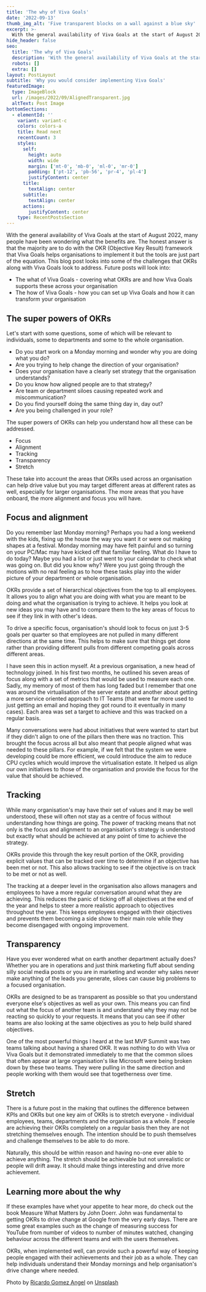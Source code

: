 ```yaml
---
title: 'The why of Viva Goals'
date: '2022-09-13'
thumb_img_alt: 'Five transparent blocks on a wall against a blue sky'
excerpt: >-
  With the general availability of Viva Goals at the start of August 2022, many people have been wondering what the benefits are. The honest answer is that the majority are to do with the OKR (Objective Key Result) framework that Viva Goals helps organisations to implement it but the tools are just part of the equation. This blog post looks into some of the challenges that OKRs along with Viva Goals look to address.
hide_header: false
seo:
  title: 'The why of Viva Goals'
  description: 'With the general availability of Viva Goals at the start of August 2022, many people have been wondering what the benefits are. The honest answer is that the majority are to do with the OKR (Objective Key Result) framework that Viva Goals helps organisations to implement it but the tools are just part of the equation. This blog post looks into some of the challenges that OKRs along with Viva Goals look to address.'
  robots: []
  extra: []
layout: PostLayout
subtitle: 'Why you would consider implementing Viva Goals'
featuredImage:
  type: ImageBlock
  url: /images/2022/09/AlignedTransparent.jpg
  altText: Post Image
bottomSections:
  - elementId: ''
    variant: variant-c
    colors: colors-a
    title: Read next
    recentCount: 3
    styles:
      self:
        height: auto
        width: wide
        margin: ['mt-0', 'mb-0', 'ml-0', 'mr-0']
        padding: ['pt-12', 'pb-56', 'pr-4', 'pl-4']
        justifyContent: center
      title:
        textAlign: center
      subtitle:
        textAlign: center
      actions:
        justifyContent: center
    type: RecentPostsSection
---
```


With the general availability of Viva Goals at the start of August 2022, many people have been wondering what the benefits are. The honest answer is that the majority are to do with the OKR (Objective Key Result) framework that Viva Goals helps organisations to implement it but the tools are just part of the equation. This blog post looks into some of the challenges that OKRs along with Viva Goals look to address. Future posts will look into:

- The what of Viva Goals - covering what OKRs are and how Viva Goals supports these across your organisation
- The how of Viva Goals - how you can set up Viva Goals and how it can transform your organisation

## The super powers of OKRs

Let's start with some questions, some of which will be relevant to individuals, some to departments and some to the whole organisation.

- Do you start work on a Monday morning and wonder why you are doing what you do?
- Are you trying to help change the direction of your organisation?
- Does your organisation have a clearly set strategy that the organisation understands?
- Do you know how aligned people are to that strategy?
- Are team or department siloes causing repeated work and miscommunication?
- Do you find yourself doing the same thing day in, day out?
- Are you being challenged in your role?

The super powers of OKRs can help you understand how all these can be addressed.

- Focus
- Alignment
- Tracking
- Transparency
- Stretch

These take into account the areas that OKRs used across an organisation can help drive value but you may target different areas at different rates as well, especially for larger organisations. The more areas that you have onboard, the more alignment and focus you will have.

## Focus and alignment

Do you remember last Monday morning? Perhaps you had a long weekend with the kids, fixing up the house the way you want it or were out making shapes at a festival. Monday morning may have felt painful and so turning on your PC/Mac may have kicked off that familiar feeling. What do I have to do today? Maybe you had a list or just went to your calendar to check what was going on. But did you know why? Were you just going through the motions with no real feeling as to how these tasks play into the wider picture of your department or whole organisation.

OKRs provide a set of hierarchical objectives from the top to all employees. It allows you to align what you are doing with what you are meant to be doing and what the organisation is trying to achieve. It helps you look at new ideas you may have and to compare them to the key areas of focus to see if they link in with other's ideas.

To drive a specific focus, organisation's should look to focus on just 3-5 goals per quarter so that employees are not pulled in many different directions at the same time. This helps to make sure that things get done rather than providing different pulls from different competing goals across different areas.

I have seen this in action myself. At a previous organisation, a new head of technology joined. In his first two months, he outlined his seven areas of focus along with a set of metrics that would be used to measure each one. Sadly, my memory of most of them has long faded but I remember that one was around the virtualisation of the server estate and another about getting a more service oriented approach to IT Teams (that were far more used to just getting an email and hoping they got round to it eventually in many cases). Each area was set a target to achieve and this was tracked on a regular basis.

Many conversations were had about initiatives that were wanted to start but if they didn't align to one of the pillars then there was no traction. This brought the focus across all but also meant that people aligned what was needed to these pillars. For example, if we felt that the system we were developing could be more efficient, we could introduce the aim to reduce CPU cycles which would improve the virtualisation estate. It helped us align our own initiatives to those of the organisation and provide the focus for the value that should be achieved.

## Tracking

While many organisation's may have their set of values and it may be well understood, these will often not stay as a centre of focus without understanding how things are going. The power of tracking means that not only is the focus and alignment to an organisation's strategy is understood but exactly what should be achieved at any point of time to achieve the strategy.

OKRs provide this through the key result portion of the OKR, providing explicit values that can be tracked over time to determine if an objective has been met or not. This also allows tracking to see if the objective is on track to be met or not as well.

The tracking at a deeper level in the organisation also allows managers and employees to have a more regular conversation around what they are achieving. This reduces the panic of ticking off all objectives at the end of the year and helps to steer a more realistic approach to objectives throughout the year. This keeps employees engaged with their objectives and prevents them becoming a side show to their main role while they become disengaged with ongoing improvement.

## Transparency

Have you ever wondered what on earth another department actually does? Whether you are in operations and just think marketing fluff about sending silly social media posts or you are in marketing and wonder why sales never make anything of the leads you generate, siloes can cause big problems to a focused organisation.

OKRs are designed to be as transparent as possible so that you understand everyone else's objectives as well as your own. This means you can find out what the focus of another team is and understand why they may not be reacting so quickly to your requests. It means that you can see if other teams are also looking at the same objectives as you to help build shared objectives.

One of the most powerful things I heard at the last MVP Summit was two teams talking about having a shared OKR. It was nothing to do with Viva or Viva Goals but it demonstrated immediately to me that the common siloes that often appear at large organisation's like Microsoft were being broken down by these two teams. They were pulling in the same direction and people working with them would see that togetherness over time.

## Stretch

There is a future post in the making that outlines the difference between KPIs and OKRs but one key aim of OKRs is to stretch everyone - individual employees, teams, departments and the organisation as a whole. If people are achieving their OKRs completely on a regular basis then they are not stretching themselves enough. The intention should be to push themselves and challenge themselves to be able to do more.

Naturally, this should be within reason and having no-one ever able to achieve anything. The stretch should be achievable but not unrealistic or people will drift away. It should make things interesting and drive more achievement.

## Learning more about the why

If these examples have whet your appetite to hear more, do check out the book Measure What Matters by John Doerr. John was fundamental to getting OKRs to drive change at Google from the very early days. There are some great examples such as the change of measuring success for YouTube from number of videos to number of minutes watched, changing behaviour across the different teams and with the users themselves.

OKRs, when implemented well, can provide such a powerful way of keeping people engaged with their achievements and their job as a whole. They can help individuals understand their Monday mornings and help organisation's drive change where needed.

Photo by <a href="https://unsplash.com/@rgaleriacom?utm_source=unsplash&utm_medium=referral&utm_content=creditCopyText">Ricardo Gomez Angel</a> on <a href="https://unsplash.com/s/photos/transparent?utm_source=unsplash&utm_medium=referral&utm_content=creditCopyText">Unsplash</a>
